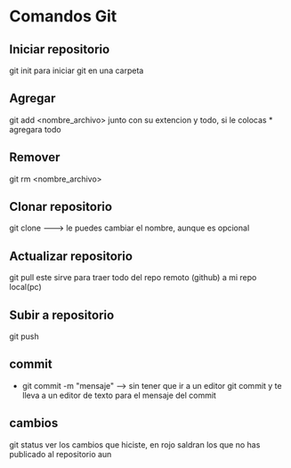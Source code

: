 # Comandos Git

## Iniciar repositorio
git init
para iniciar git en una carpeta

## Agregar
git add <nombre_archivo>
junto con su extencion y todo, si le colocas * agregara todo

## Remover
git rm <nombre_archivo>

## Clonar repositorio
git clone <enlace> <nombre> ---> le puedes cambiar el nombre, aunque
es opcional

## Actualizar repositorio
git pull
este sirve para traer todo del repo remoto (github) a mi repo local(pc)

## Subir a repositorio
git push <nombreRepo> <nombreRama>

## commit
* git commit -m "mensaje"  --> sin tener que ir a un editor
git commit y te lleva a un editor de texto para el mensaje del commit

## cambios
git status
ver los cambios que hiciste, en rojo saldran los que no has
publicado al repositorio aun

